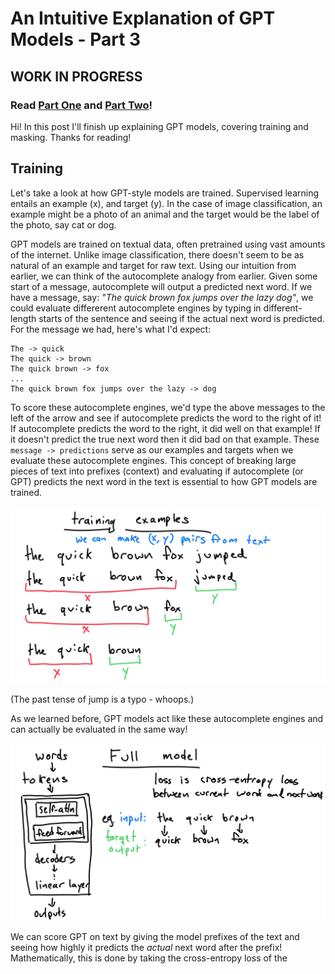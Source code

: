 # An Intuitive Explanation of GPT Models - Part 3

## WORK IN PROGRESS

### Read [Part One](https://cswartout.com/2022/11/25/intutive-explanation-of-gpt.html) and [Part Two](https://cswartout.com/2022/12/25/intutive-explanation-of-gpt-part-2.html)!

Hi! In this post I'll finish up explaining GPT models, covering training and masking. Thanks for reading!

## Training

Let's take a look at how GPT-style models are trained. Supervised learning entails an example (x), and target (y). In the case of image classification, an example might be a photo of an animal and the target would be the label of the photo, say cat or dog.

GPT models are trained on textual data, often pretrained using vast amounts of the internet. Unlike image classification, there doesn't seem to be as natural of an example and target for raw text. Using our intuition from earlier, we can think of the autocomplete analogy from earlier. Given some start of a message, autocomplete will output a predicted next word. If we have a message, say: *"The quick brown fox jumps over the lazy dog"*, we could evaluate differerent autocomplete engines by typing in different-length starts of the sentence and seeing if the actual next word is predicted. For the message we had, here's what I'd expect:

```
The -> quick
The quick -> brown
The quick brown -> fox
...
The quick brown fox jumps over the lazy -> dog
```

To score these autocomplete engines, we'd type the above messages to the left of the arrow and see if autocomplete predicts the word to the right of it! If autocomplete predicts the word to the right, it did well on that example! If it doesn't predict the true next word then it did bad on that example. These `message -> predictions` serve as our examples and targets when we evaluate these autocomplete engines. This concept of breaking large pieces of text into prefixes (context) and evaluating if autocomplete (or GPT) predicts the next word in the text is essential to how GPT models are trained.

![training examples](/assets/GPT/GPT_00067.jpg)

(The past tense of jump is a typo - whoops.)

As we learned before, GPT models act like these autocomplete engines and can actually be evaluated in the same way! 

![model loss function](/assets/GPT/GPT_00063.jpg)

We can score GPT on text by giving the model prefixes of the text and seeing how highly it predicts the *actual* next word after the prefix! Mathematically, this is done by taking the cross-entropy loss of the 